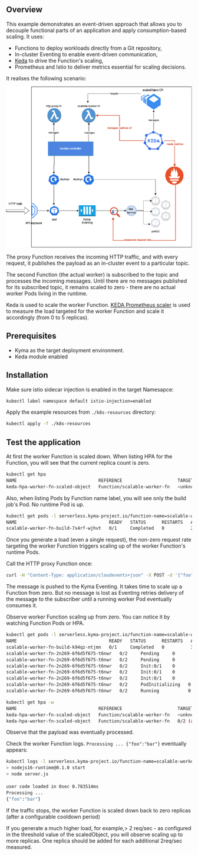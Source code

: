 ## Overview
This example demonstrates an event-driven approach that allows you to decouple functional parts of an application and apply consumption-based scaling.
It uses: 
 - Functions to deploy workloads directly from a Git repository,
 - In-cluster Eventing to enable event-driven communication, 
 - [Keda](https://keda.sh/) to drive the Function's scaling,
 - Prometheus and Istio to deliver metrics essential for scaling decisions.

It realises the following scenario:

![scenario](./assets/scaling-scenario.png "Scenario")

The proxy Function receives the incoming HTTP traffic, and with every request, it publishes the payload as an in-cluster event to a particular topic.

The second Function (the actual worker) is subscribed to the topic and processes the incoming messages. Until there are no messages published for its subscribed topic, it remains scaled to zero - there are no actual worker Pods living in the runtime.

Keda is used to scale the worker Function. [KEDA Prometheus scaler](https://keda.sh/docs/2.8/scalers/prometheus/) is used to measure the load targeted for the worker Function and scale it accordingly (from 0 to 5 replicas).


## Prerequisites

- Kyma as the target deployment environment.
- Keda module enabled

## Installation

Make sure istio sidecar injection is enabled in the target Namesapce:

```bash
kubectl label namespace default istio-injection=enabled
```

Apply the example resources from `./k8s-resources` directory:
```bash
kubectl apply -f ./k8s-resources
```

## Test the application

At first the worker Function is scaled down.
When listing HPA for the Function, you will see that the current replica count is zero.
 ```bash
kubectl get hpa
NAME                               REFERENCE                     TARGETS             MINPODS   MAXPODS   REPLICAS   AGE
keda-hpa-worker-fn-scaled-object   Function/scalable-worker-fn   <unknown>/2 (avg)   1         5         0          27h

 ```
 Also, when listing Pods by Function name label, you will see only the build job's Pod. No runtime Pod is up.
 ```bash
kubectl get pods -l serverless.kyma-project.io/function-name=scalable-worker-fn -w
NAME                                   READY   STATUS      RESTARTS   AGE
scalable-worker-fn-build-7s4rf-wjhvt   0/1     Completed   0          2m16s
 ```

Once you generate a load (even a single request), the non-zero request rate targeting the worker Function triggers scaling up of the worker Function's runtime Pods.

 Call the HTTP proxy Function once:

 ```bash
 curl -H "Content-Type: application/cloudevents+json" -X POST -d '{"foo":"bar"}' https://incoming.{your_cluster_domain}
 ```

The message is pushed to the Kyma Eventing.
It takes time to scale up a Function from zero. But no message is lost as Eventing retries delivery of the message to the subscriber until a running worker Pod eventually consumes it.

Observe worker Function scaling up from zero. You can notice it by watching Function Pods or HPA.
```bash
kubectl get pods -l serverless.kyma-project.io/function-name=scalable-worker-fn -w 
NAME                                   READY   STATUS      RESTARTS   AGE
scalable-worker-fn-build-k94qz-ntjmn   0/1     Completed   0          32s
scalable-worker-fn-2n269-6f6d5f675-t6nwr   0/2     Pending     0          0s
scalable-worker-fn-2n269-6f6d5f675-t6nwr   0/2     Pending     0          0s
scalable-worker-fn-2n269-6f6d5f675-t6nwr   0/2     Init:0/1    0          0s
scalable-worker-fn-2n269-6f6d5f675-t6nwr   0/2     Init:0/1    0          0s
scalable-worker-fn-2n269-6f6d5f675-t6nwr   0/2     Init:0/1    0          1s
scalable-worker-fn-2n269-6f6d5f675-t6nwr   0/2     PodInitializing   0          2s
scalable-worker-fn-2n269-6f6d5f675-t6nwr   0/2     Running           0          7s
```
```bash
kubectl get hpa -w                                                        
NAME                               REFERENCE                     TARGETS             MINPODS   MAXPODS   REPLICAS   AGE
keda-hpa-worker-fn-scaled-object   Function/scalable-worker-fn   <unknown>/2 (avg)   1         5         0          27h
keda-hpa-worker-fn-scaled-object   Function/scalable-worker-fn   0/2 (avg)           1         5         1          27h
```

Observe that the payload was eventually processed.

Check the worker Function logs. `Processing ... {"foo":"bar"}` eventually appears:

 ```bash
kubectl logs -l serverless.kyma-project.io/function-name=scalable-worker-fn -f
> nodejs16-runtime@0.1.0 start
> node server.js

user code loaded in 0sec 0.783514ms
Processing ...
{"foo":"bar"}

 ```
 
 If the traffic stops, the worker Function is scaled down back to zero replicas (after a configurable cooldown period)
 
 If you generate a much higher load, for example,> 2 req/sec - as configured in the threshold value of the scaledObject, you will observe scaling up to more replicas. One replica should be added for each additional 2req/sec measured. 
